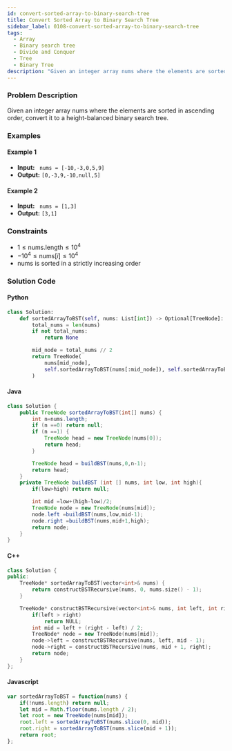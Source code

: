 ```yaml
---
id: convert-sorted-array-to-binary-search-tree
title: Convert Sorted Array to Binary Search Tree
sidebar_label: 0108-convert-sorted-array-to-binary-search-tree
tags:
  - Array
  - Binary search tree
  - Divide and Conquer
  - Tree
  - Binary Tree
description: "Given an integer array nums where the elements are sorted in ascending order, convert it to a height-balanced binary search tree."
---
```



### Problem Description

Given an integer array nums where the elements are sorted in ascending order, convert it to a height-balanced binary search tree.
 
### Examples

#### Example 1

- **Input:** ` nums = [-10,-3,0,5,9]`
- **Output:** `[0,-3,9,-10,null,5]`

#### Example 2

- **Input:** ` nums = [1,3]`
- **Output:** `[3,1]`

### Constraints

- $1 \leq \text{nums.length} \leq 10^4$
- $-10^4 \leq \text{nums}[i] \leq 10^4$
- nums is sorted in a strictly increasing order

### Solution Code

#### Python

```python
class Solution:
    def sortedArrayToBST(self, nums: List[int]) -> Optional[TreeNode]:
        total_nums = len(nums)
        if not total_nums:
            return None

        mid_node = total_nums // 2
        return TreeNode(
            nums[mid_node], 
            self.sortedArrayToBST(nums[:mid_node]), self.sortedArrayToBST(nums[mid_node + 1 :])
        )
```

#### Java

```java
class Solution {
    public TreeNode sortedArrayToBST(int[] nums) {
        int n=nums.length;
        if (n ==0) return null;
        if (n ==1) {
            TreeNode head = new TreeNode(nums[0]);
            return head;
        }

        TreeNode head = buildBST(nums,0,n-1);
        return head;
    }
    private TreeNode buildBST (int [] nums, int low, int high){
        if(low>high) return null;

        int mid =low+(high-low)/2;
        TreeNode node = new TreeNode(nums[mid]);
        node.left =buildBST(nums,low,mid-1);
        node.right =buildBST(nums,mid+1,high);
        return node;
    }
}
```

#### C++

```cpp
class Solution {
public:
    TreeNode* sortedArrayToBST(vector<int>& nums) {
        return constructBSTRecursive(nums, 0, nums.size() - 1);
    }

    TreeNode* constructBSTRecursive(vector<int>& nums, int left, int right) {
        if(left > right)
            return NULL;
        int mid = left + (right - left) / 2;
        TreeNode* node = new TreeNode(nums[mid]);
        node->left = constructBSTRecursive(nums, left, mid - 1);
        node->right = constructBSTRecursive(nums, mid + 1, right);
        return node;
    }
};
```
#### Javascript

```javascript
var sortedArrayToBST = function(nums) {
    if(!nums.length) return null;
    let mid = Math.floor(nums.length / 2);
    let root = new TreeNode(nums[mid]);
    root.left = sortedArrayToBST(nums.slice(0, mid));
    root.right = sortedArrayToBST(nums.slice(mid + 1));
    return root;
};
```